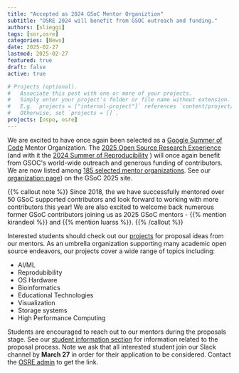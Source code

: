 ```yaml
---
title: "Accepted as 2024 GSoC Mentor Organiztion"
subtitle: "OSRE 2024 will benefit from GSOC outreach and funding."
authors: [slieggi]
tags: [sor,osre]
categories: [News]
date: 2025-02-27
lastmod: 2025-02-27
featured: true
draft: false
active: true

# Projects (optional).
#   Associate this post with one or more of your projects.
#   Simply enter your project's folder or file name without extension.
#   E.g. `projects = ["internal-project"]` references `content/project/deep-learning/index.md`.
#   Otherwise, set `projects = []`.
projects: [ospo, osre]
---
```


We are excited to have once again been selected as a [Google Summer of Code](https://summerofcode.withgoogle.com) Mentor Organization. The [2025 Open Source Research Experience](/osre25) (and with it the [2024 Summer of Reproducibility](/sor25) ) will once again benefit from GSOC's world-wide outreach and generous funding of contributors. We are now listed among [185 selected mentor organizations](https://summerofcode.withgoogle.com/programs/2025/organizations). See our [organization page](https://summerofcode.withgoogle.com/programs/2025/organizations/uc-ospo)) on the GSoC 2025 site. 

{{% callout note %}} 
Since 2018, the we have successfully mentored over 50 GSoC supported contributors and look forward to working with more contributors this year! We are also excited to welcome back numerous former GSoC contributors joining us as 2025 GSoC mentors - {{% mention kirandeol %}} and {{% mention luarss %}}.
{{% /callout %}}

Interested students should check out our [projects](/osre25/#projects) for proposal ideas from our mentors. As an umbrella organization supporting many academic open source endeavors, our projects cover a wide range of topics including: 

- AI/ML
- Reprodubibility
- OS Hardware
- Bioinformatics
- Educational Technologies
- Visualization
- Storage systems
- High Performance Computing

Students are encouraged to reach out to our mentors during the proposals stage. See our [student information section](/osre25/#forstudents) for information related to the proposal process. Note we ask that all interested student join our Slack channel by **March 27** in order for their application to be considered. Contact the [OSRE admin](mailto:ospo-info-group@ucsc.edu) to get the link.
